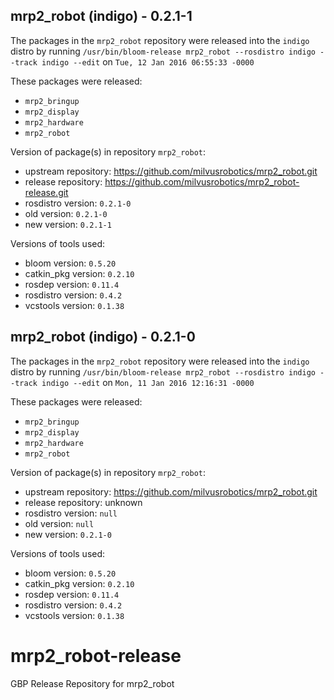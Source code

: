## mrp2_robot (indigo) - 0.2.1-1

The packages in the `mrp2_robot` repository were released into the `indigo` distro by running `/usr/bin/bloom-release mrp2_robot --rosdistro indigo --track indigo --edit` on `Tue, 12 Jan 2016 06:55:33 -0000`

These packages were released:
- `mrp2_bringup`
- `mrp2_display`
- `mrp2_hardware`
- `mrp2_robot`

Version of package(s) in repository `mrp2_robot`:
- upstream repository: https://github.com/milvusrobotics/mrp2_robot.git
- release repository: https://github.com/milvusrobotics/mrp2_robot-release.git
- rosdistro version: `0.2.1-0`
- old version: `0.2.1-0`
- new version: `0.2.1-1`

Versions of tools used:
- bloom version: `0.5.20`
- catkin_pkg version: `0.2.10`
- rosdep version: `0.11.4`
- rosdistro version: `0.4.2`
- vcstools version: `0.1.38`


## mrp2_robot (indigo) - 0.2.1-0

The packages in the `mrp2_robot` repository were released into the `indigo` distro by running `/usr/bin/bloom-release mrp2_robot --rosdistro indigo --track indigo --edit` on `Mon, 11 Jan 2016 12:16:31 -0000`

These packages were released:
- `mrp2_bringup`
- `mrp2_display`
- `mrp2_hardware`
- `mrp2_robot`

Version of package(s) in repository `mrp2_robot`:
- upstream repository: https://github.com/milvusrobotics/mrp2_robot.git
- release repository: unknown
- rosdistro version: `null`
- old version: `null`
- new version: `0.2.1-0`

Versions of tools used:
- bloom version: `0.5.20`
- catkin_pkg version: `0.2.10`
- rosdep version: `0.11.4`
- rosdistro version: `0.4.2`
- vcstools version: `0.1.38`


# mrp2_robot-release
GBP Release Repository for mrp2_robot
